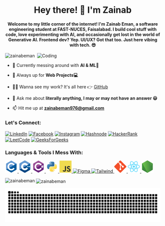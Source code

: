 <h1 align="center">Hey there! 👋 I'm Zainab</h1>
<h4 align="center">Welcome to my little corner of the internet! I'm Zainab Eman, a software engineering student at FAST-NUCES, Faisalabad. I build cool stuff with code, love experimenting with AI, and occasionally get lost in the world of Generative AI. Frontend dev? Yep. UI/UX? Got that too. Just here vibing with tech. 😎</h4>

<img align="right" alt="Coding" width="400" src="https://img.freepik.com/premium-vector/developer-programming-computer-creates-software-coding-laptop_530733-2698.jpg">

<p align="left"> <img src="https://komarev.com/ghpvc/?username=zainabeman&label=Profile%20views&color=0e75b6&style=flat" alt="zainabeman" /> </p>

- 🔭 Currently messing around with **AI & ML🧩**

- 👯 Always up for **Web Projects💻**

- 👨‍💻 Wanna see my work? It's all here 👉 [GitHub](https://github.com/ZainabEman)

- 💬 Ask me about **literally anything, I may or may not have an answer 😃**

- 📫 Hit me up at **zainabeman976@gmail.com**

<h3 align="left">Let's Connect:</h3>
<p align="left">
<a href="https://www.linkedin.com/in/zainab-eman18/" target="blank"><img align="center" src="https://raw.githubusercontent.com/rahuldkjain/github-profile-readme-generator/master/src/images/icons/Social/linked-in-alt.svg" alt="LinkedIn" height="30" width="40" /></a>
<a href="https://www.facebook.com/profile.php?id=100091461812161&mibextid=kfxxjd" target="blank"><img align="center" src="https://raw.githubusercontent.com/rahuldkjain/github-profile-readme-generator/master/src/images/icons/Social/facebook.svg" alt="Facebook" height="30" width="40" /></a>
<a href="https://www.instagram.com/zainab_.eman/" target="blank"><img align="center" src="https://raw.githubusercontent.com/rahuldkjain/github-profile-readme-generator/master/src/images/icons/Social/instagram.svg" alt="Instagram" height="30" width="40" /></a>
<a href="https://hashnode.com/@zainuu" target="blank"><img align="center" src="https://raw.githubusercontent.com/rahuldkjain/github-profile-readme-generator/master/src/images/icons/Social/hashnode.svg" alt="Hashnode" height="30" width="40" /></a>
<a href="https://www.hackerrank.com/profile/zainabeman976" target="blank"><img align="center" src="https://raw.githubusercontent.com/rahuldkjain/github-profile-readme-generator/master/src/images/icons/Social/hackerrank.svg" alt="HackerRank" height="30" width="40" /></a>
<a href="https://leetcode.com/u/zainab_eman/" target="blank"><img align="center" src="https://raw.githubusercontent.com/rahuldkjain/github-profile-readme-generator/master/src/images/icons/Social/leet-code.svg" alt="LeetCode" height="30" width="40" /></a>
<a href="https://www.geeksforgeeks.org/user/zainabekddt/" target="blank"><img align="center" src="https://raw.githubusercontent.com/rahuldkjain/github-profile-readme-generator/master/src/images/icons/Social/geeks-for-geeks.svg" alt="GeeksForGeeks" height="30" width="40" /></a>
</p>

<h3 align="left">Languages & Tools I Mess With:</h3>
<p align="left"> <a href="https://www.cprogramming.com/" target="_blank" rel="noreferrer"> <img src="https://raw.githubusercontent.com/devicons/devicon/master/icons/c/c-original.svg" alt="C" width="40" height="40"/> </a> <a href="https://www.w3schools.com/cpp/" target="_blank" rel="noreferrer"> <img src="https://raw.githubusercontent.com/devicons/devicon/master/icons/cplusplus/cplusplus-original.svg" alt="C++" width="40" height="40"/> </a> <a href="https://www.w3schools.com/cs/" target="_blank" rel="noreferrer"> <img src="https://raw.githubusercontent.com/devicons/devicon/master/icons/csharp/csharp-original.svg" alt="C#" width="40" height="40"/> </a> <a href="https://www.python.org" target="_blank" rel="noreferrer"> <img src="https://raw.githubusercontent.com/devicons/devicon/master/icons/python/python-original.svg" alt="Python" width="40" height="40"/> </a> <a href="https://developer.mozilla.org/en-US/docs/Web/JavaScript" target="_blank" rel="noreferrer"> <img src="https://raw.githubusercontent.com/devicons/devicon/master/icons/javascript/javascript-original.svg" alt="JavaScript" width="40" height="40"/> </a> <a href="https://www.figma.com/" target="_blank" rel="noreferrer"> <img src="https://www.vectorlogo.zone/logos/figma/figma-icon.svg" alt="Figma" width="40" height="40"/> </a> <a href="https://tailwindcss.com/" target="_blank" rel="noreferrer"> <img src="https://www.vectorlogo.zone/logos/tailwindcss/tailwindcss-icon.svg" alt="Tailwind" width="40" height="40"/> </a> <a href="https://git-scm.com/" target="_blank" rel="noreferrer"> <img src="https://raw.githubusercontent.com/devicons/devicon/master/icons/git/git-original.svg" alt="Git" width="40" height="40"/> </a> <a href="https://reactjs.org/" target="_blank" rel="noreferrer"> <img src="https://raw.githubusercontent.com/devicons/devicon/master/icons/react/react-original.svg" alt="React" width="40" height="40"/> </a> <a href="https://nodejs.org/" target="_blank" rel="noreferrer"> <img src="https://raw.githubusercontent.com/devicons/devicon/master/icons/nodejs/nodejs-original.svg" alt="Node.js" width="40" height="40"/> </a> </p>

<p><img align="left" src="https://github-readme-stats.vercel.app/api/top-langs?username=zainabeman&show_icons=true&locale=en&layout=compact" alt="zainabeman" /></p>

<p>&nbsp;<img align="center" src="https://github-readme-stats.vercel.app/api?username=zainabeman&show_icons=true&locale=en" alt="zainabeman" /></p>

<p align="center">
  <img src="https://raw.githubusercontent.com/ZainabEman/ZainabEman/output/snake.svg" alt="snake animation">
</p>



